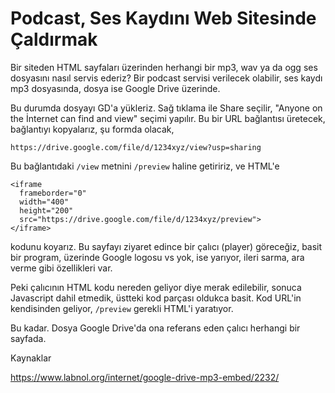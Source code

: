 # Podcast, Ses Kaydını Web Sitesinde Çaldırmak

Bir siteden HTML sayfaları üzerinden herhangi bir mp3, wav ya da ogg
ses dosyasını nasıl servis ederiz? Bir podcast servisi verilecek
olabilir, ses kaydı mp3 dosyasında, dosya ise Google Drive üzerinde.

Bu durumda dosyayı GD'a yükleriz. Sağ tıklama ile Share seçilir,
"Anyone on the İnternet can find and view" seçimi yapılır. Bu bir URL
bağlantısı üretecek, bağlantıyı kopyalarız, şu formda olacak,

`https://drive.google.com/file/d/1234xyz/view?usp=sharing`

Bu bağlantıdaki `/view` metnini `/preview` haline getiririz, ve HTML'e

```
<iframe 
  frameborder="0" 
  width="400"     
  height="200"
  src="https://drive.google.com/file/d/1234xyz/preview">    
</iframe>
```

kodunu koyarız. Bu sayfayı ziyaret edince bir çalıcı (player)
göreceğiz, basit bir program, üzerinde Google logosu vs yok, ise
yarıyor, ileri sarma, ara verme gibi özellikleri var.

Peki çalıcının HTML kodu nereden geliyor diye merak edilebilir, sonuca
Javascript dahil etmedik, üstteki kod parçası oldukca basit. Kod
URL'in kendisinden geliyor, `/preview` gerekli HTML'i yaratıyor.

Bu kadar. Dosya Google Drive'da ona referans eden çalıcı herhangi bir
sayfada.

Kaynaklar

https://www.labnol.org/internet/google-drive-mp3-embed/2232/
